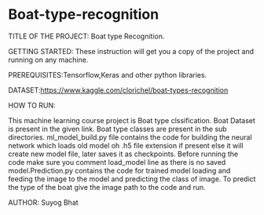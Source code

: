 # Boat-type-recognition
TITLE OF THE PROJECT: Boat type Recognition.

GETTING STARTED: These instruction will get you a copy of the project and running on any machine.

PREREQUISITES:Tensorflow,Keras and other python libraries.

DATASET:https://www.kaggle.com/clorichel/boat-types-recognition

HOW TO RUN:

This machine learning course project is Boat type clssification. Boat Dataset is present in the given link. Boat type classes are present in the sub directories. ml_model_build.py file contains the code for building the neural network which loads old model oh .h5 file extension if present else it will create new model file, later saves it as checkpoints. Before running the code make sure you comment load_model line as there is no saved model.Prediction.py contains the code for trained model loading and feeding the image to the model and predicting the class of image. To predict the type of the boat give the image path to the code and run.

AUTHOR: Suyog Bhat
